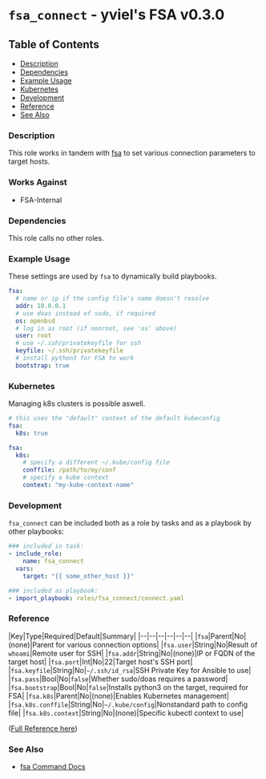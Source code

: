 # `fsa_connect` - yviel's FSA v0.3.0

## Table of Contents
 - [Description](#description)
 - [Dependencies](#dependencies)
 - [Example Usage](#example-usage)
 - [Kubernetes](#kubernetes)
 - [Development](#development)
 - [Reference](#reference)
 - [See Also](#see-also)

### Description
This role works in tandem with [fsa](../../docs/FSA_CMD.md) to set various connection parameters to target hosts.

### Works Against
- FSA-Internal

### Dependencies
This role calls no other roles.

### Example Usage
These settings are used by `fsa` to dynamically build playbooks.
```yaml
fsa:
  # name or ip if the config file's name doesn't resolve
  addr: 10.0.0.1
  # use doas instead of sudo, if required
  os: openbsd
  # log in as root (if nonroot, see 'os' above)
  user: root
  # use ~/.ssh/privatekeyfile for ssh
  keyfile: ~/.ssh/privatekeyfile
  # install python3 for FSA to work
  bootstrap: true
```

### Kubernetes
Managing k8s clusters is possible aswell.
```yaml
# this uses the "default" context of the default kubeconfig
fsa:
  k8s: true
```

```yaml
fsa:
  k8s:
    # specify a different ~/.kube/config file
    conffile: /path/to/my/conf
    # specify a kube context
    context: "my-kube-context-name"
```

### Development
`fsa_connect` can be included both as a role by tasks and as a playbook by other playbooks:
```yaml
### included in task:
- include_role:
    name: fsa_connect
  vars:
    target: "{{ some_other_host }}"

### included as playbook:
- import_playbook: roles/fsa_connect/connect.yaml
```

### Reference
|Key|Type|Required|Default|Summary|
|--|--|--|--|--|--|
|`fsa`|Parent|No|(none)|Parent for various connection options|
|`fsa.user`|String|No|Result of `whoami`|Remote user for SSH|
|`fsa.addr`|String|No|(none)|IP or FQDN of the target host|
|`fsa.port`|Int|No|22|Target host's SSH port|
|`fsa.keyfile`|String|No|`~/.ssh/id_rsa`|SSH Private Key for Ansible to use|
|`fsa.pass`|Bool|No|`false`|Whether sudo/doas requires a password|
|`fsa.bootstrap`|Bool|No|`false`|Installs python3 on the target, required for FSA|
|`fsa.k8s`|Parent|No|(none)|Enables Kubernetes management|
|`fsa.k8s.conffile`|String|No|`~/.kube/config`|Nonstandard path to config file|
|`fsa.k8s.context`|String|No|(none)|Specific kubectl context to use|

([Full Reference here](../../docs/REFERENCE.md))

### See Also
 - [fsa Command Docs](../../docs/FSA_CMD.md)
